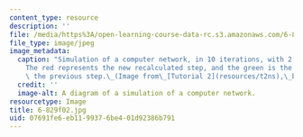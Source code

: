 ```yaml
---
content_type: resource
description: ''
file: /media/https%3A/open-learning-course-data-rc.s3.amazonaws.com/6-829-computer-networks-fall-2002/07691fe6eb1199376be401d92386b791_6-829f02.jpg
file_type: image/jpeg
image_metadata:
  caption: "Simulation of a computer network, in 10 iterations, with 2.0 ms steps.\_\
    The red represents the new recalculated step, and the green is the trace from\
    \ the previous step.\_(Image from\_[Tutorial 2](resources/t2ns),\_by Hari Balakrishnan.)"
  credit: ''
  image-alt: A diagram of a simulation of a computer network.
resourcetype: Image
title: 6-829f02.jpg
uid: 07691fe6-eb11-9937-6be4-01d92386b791
---
```

